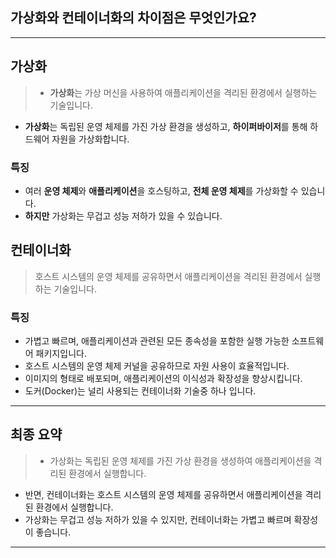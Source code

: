 ## 가상화와 컨테이너화의 차이점은 무엇인가요?

---

## **가상화**
> - **가상화**는 가상 머신을 사용하여 애플리케이션을 격리된 환경에서 실행하는 기술입니다. 
- **가상화**는 독립된 운영 체제를 가진 가상 환경을 생성하고, **하이퍼바이저**를 통해 하드웨어 자원을 가상화합니다. 

### 특징
- 여러 **운영 체제**와 **애플리케이션**을 호스팅하고, **전체 운영 체제**를 가상화할 수 있습니다. 
- **하지만** 가상화는 무겁고 성능 저하가 있을 수 있습니다.

## **컨테이너화**
> 호스트 시스템의 운영 체제를 공유하면서 애플리케이션을 격리된 환경에서 실행하는 기술입니다.

### 특징
- 가볍고 빠르며, 애플리케이션과 관련된 모든 종속성을 포함한 실행 가능한 소프트웨어 패키지입니다. 
- 호스트 시스템의 운영 체제 커널을 공유하므로 자원 사용이 효율적입니다. 
- 이미지의 형태로 배포되며, 애플리케이션의 이식성과 확장성을 향상시킵니다. 
- 도커(Docker)는 널리 사용되는 컨테이너화 기술중 하나 입니다.



---
## 최종 요약
> - 가상화는 독립된 운영 체제를 가진 가상 환경을 생성하여 애플리케이션을 격리된 환경에서 실행합니다. 
- 반면, 컨테이너화는 호스트 시스템의 운영 체제를 공유하면서 애플리케이션을 격리된 환경에서 실행합니다. 
- 가상화는 무겁고 성능 저하가 있을 수 있지만, 컨테이너화는 가볍고 빠르며 확장성이 좋습니다.

---
